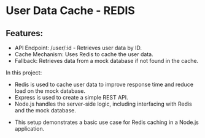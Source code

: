 # User Data Cache - REDIS 

## Features:
* API Endpoint: /user/:id - Retrieves user data by ID.
* Cache Mechanism: Uses Redis to cache the user data.
* Fallback: Retrieves data from a mock database if not found in the cache.

In this project:
- Redis is used to cache user data to improve response time and reduce load on the mock database.
- Express is used to create a simple REST API.
- Node.js handles the server-side logic, including interfacing with Redis and the mock database.

* This setup demonstrates a basic use case for Redis caching in a Node.js application.